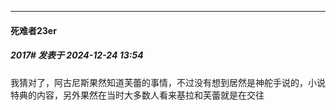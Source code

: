 ﻿
*****

####  死难者23er  
##### 2017#       发表于 2024-12-24 13:54

我猜对了，阿古尼斯果然知道芙蕾的事情，不过没有想到居然是神舵手说的，小说特典的内容，另外果然在当时大多数人看来基拉和芙蕾就是在交往 

